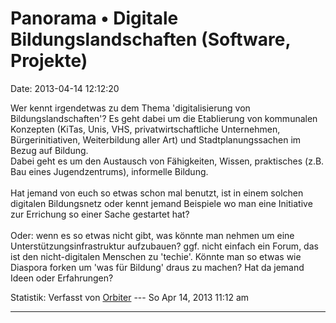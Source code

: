 Panorama • Digitale Bildungslandschaften (Software, Projekte)
=============================================================

Date: 2013-04-14 12:12:20

Wer kennt irgendetwas zu dem Thema \'digitalisierung von
Bildungslandschaften\'? Es geht dabei um die Etablierung von kommunalen
Konzepten (KiTas, Unis, VHS, privatwirtschaftliche Unternehmen,
Bürgerinitiativen, Weiterbildung aller Art) und Stadtplanungssachen im
Bezug auf Bildung.\
Dabei geht es um den Austausch von Fähigkeiten, Wissen, praktisches
(z.B. Bau eines Jugendzentrums), informelle Bildung.\
\
Hat jemand von euch so etwas schon mal benutzt, ist in einem solchen
digitalen Bildungsnetz oder kennt jemand Beispiele wo man eine
Initiative zur Errichung so einer Sache gestartet hat?\
\
Oder: wenn es so etwas nicht gibt, was könnte man nehmen um eine
Unterstützungsinfrastruktur aufzubauen? ggf. nicht einfach ein Forum,
das ist den nicht-digitalen Menschen zu \'techie\'. Könnte man so etwas
wie Diaspora forken um \'was für Bildung\' draus zu machen? Hat da
jemand Ideen oder Erfahrungen?

Statistik: Verfasst von
[Orbiter](http://forum.yacy-websuche.de/memberlist.php?mode=viewprofile&u=2)
--- So Apr 14, 2013 11:12 am

------------------------------------------------------------------------

